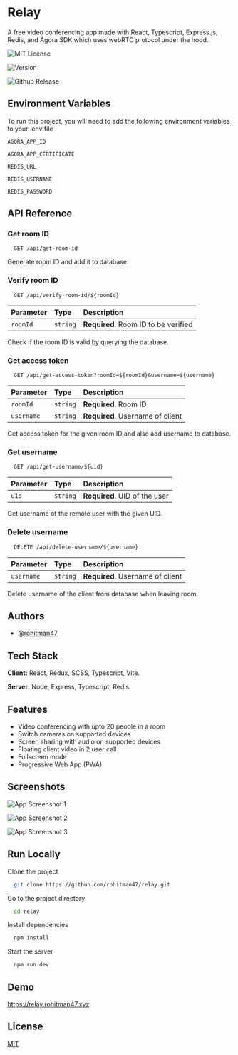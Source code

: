 # Relay

A free video conferencing app made with React, Typescript, Express.js, Redis, and Agora SDK which uses webRTC protocol under the hood.

![MIT License](https://img.shields.io/github/license/rohitman47/relay?style=for-the-badge)

![Version](https://img.shields.io/github/package-json/v/rohitman47/relay?color=gre&style=for-the-badge)

![Github Release](https://img.shields.io/github/v/release/rohitman47/relay?style=for-the-badge)

## Environment Variables

To run this project, you will need to add the following environment variables to your .env file

`AGORA_APP_ID`

`AGORA_APP_CERTIFICATE`

`REDIS_URL`

`REDIS_USERNAME`

`REDIS_PASSWORD`

## API Reference

### Get room ID

```http
  GET /api/get-room-id
```

Generate room ID and add it to database.

### Verify room ID

```http
  GET /api/verify-room-id/${roomId}
```

| Parameter | Type     | Description                          |
| :-------- | :------- | :----------------------------------- |
| `roomId`  | `string` | **Required**. Room ID to be verified |

Check if the room ID is valid by querying the database.

### Get access token

```http
  GET /api/get-access-token?roomId=${roomId}&username=${username}
```

| Parameter  | Type     | Description                      |
| :--------- | :------- | :------------------------------- |
| `roomId`   | `string` | **Required**. Room ID            |
| `username` | `string` | **Required**. Username of client |

Get access token for the given room ID and also add username to database.

### Get username

```http
  GET /api/get-username/${uid}
```

| Parameter | Type     | Description                   |
| :-------- | :------- | :---------------------------- |
| `uid`     | `string` | **Required**. UID of the user |

Get username of the remote user with the given UID.

### Delete username

```http
  DELETE /api/delete-username/${username}
```

| Parameter  | Type     | Description                      |
| :--------- | :------- | :------------------------------- |
| `username` | `string` | **Required**. Username of client |

Delete username of the client from database when leaving room.

## Authors

- [@rohitman47](https://www.github.com/rohitman47)

## Tech Stack

**Client:** React, Redux, SCSS, Typescript, Vite.

**Server:** Node, Express, Typescript, Redis.

## Features

- Video conferencing with upto 20 people in a room
- Switch cameras on supported devices
- Screen sharing with audio on supported devices
- Floating client video in 2 user call
- Fullscreen mode
- Progressive Web App (PWA)

## Screenshots

![App Screenshot 1](https://i.postimg.cc/0y2yFrKX/Screenshot-2022-09-14-at-21-34-41-Free-Video-Conferencing-for-Everyone.png)

![App Screenshot 2](https://i.postimg.cc/K8q82FnG/Screenshot-2022-09-14-214546.png)

![App Screenshot 3](https://i.postimg.cc/XYGwGVnJ/Screenshot-2022-09-14-at-21-53-16-Free-Video-Conferencing-for-Everyone.png)

## Run Locally

Clone the project

```bash
  git clone https://github.com/rohitman47/relay.git
```

Go to the project directory

```bash
  cd relay
```

Install dependencies

```bash
  npm install
```

Start the server

```bash
  npm run dev
```

## Demo

<https://relay.rohitman47.xyz>

## License

[MIT](https://choosealicense.com/licenses/mit/)
